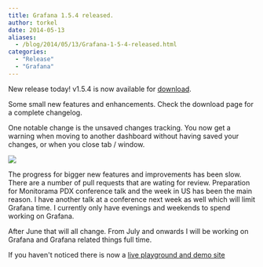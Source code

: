 ```yaml
---
title: Grafana 1.5.4 released.
author: torkel
date: 2014-05-13
aliases:
  - /blog/2014/05/13/Grafana-1-5-4-released.html
categories:
  - "Release"
  - "Grafana"
---
```


New release today! v1.5.4 is now available for [download](https://grafana.com/get).

Some small new features and enhancements. Check the download page for a complete changelog.

One notable change is the unsaved changes tracking. You now get a warning when moving to another dashboard without
having saved your changes, or when you close tab / window.

![](blog/unsaved_changes_dialog.png)

The progress for bigger new features and improvements has been slow. There are a number of pull requests that are wating for review. Preparation
for Monitorama PDX conference talk and the week in US has been the main reason. I have another talk at a conference next week as well which
will limit Grafana time. I currently only have evenings and weekends to spend working on Grafana.

After June that will all change. From July and onwards I will be working on Grafana and Grafana related things full time.

If you haven't noticed there is now a [live playground and demo site](http://play.grafana.org)
